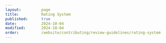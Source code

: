 ```yaml
---
layout:         page
title:          Rating System
published:      true
date:           2024-10-04
modified:       2024-10-04
order:          /website/contributing/review-guidelines/rating-system
---
```


